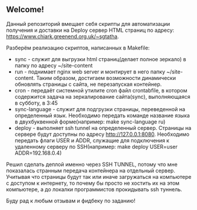 ## Welcome!

Данный репозиторий вмещает себя скрипты для автоматизации получения и доставки на Deploy сервер HTML страниц по адресу: https://www.chiark.greenend.org.uk/~sgtatha.

Разберём реализацию скриптов, написанных в Makefile:

* sync - служит для выгрузки html страниц(делает полное зеркало) в папку по адресу ~/site-content
* run - поднимает nginx web server и монтирует в него папку ~/site-content. Таким образом, достигаем возможности динамически обновлять страницы с сайта, не перезапуская контейнер.
* cron - передаёт системной утилите cron файл crontabfile, в котором содержится задача на зеркалирование сайта(sync), выполняющаяся в субботу, в 3:45
* sync-language - служит для подгрузки страницы, переведенной на определенный язык. Необходимо передать команде название языка в двухбуквенной форме(например: make sync-language ru)
* deploy - выполняет ssh tunnel на определенный сервер. Страницы на сервере будут доступны по адресу http://127.0.0.1:8080. Необходимо передать флаги USER и ADDR, служащие для подключения к удаленному серверу по SSH(например: make deploy USER=user ADDR=192.168.0.4)

Решил сделать деплой именно через SSH TUNNEL, потому что мне показалась странным передача контейнера на отдельный сервер. Учитывая что страницы будут так или иначе загружаться на компьютере с доступом
к интернету, то почему бы просто не хостить их на этом компьютере, а до локалки программистов прокидывать ssh туннель. 

Буду рад к любым отзывам и фидбеку по заданию!
